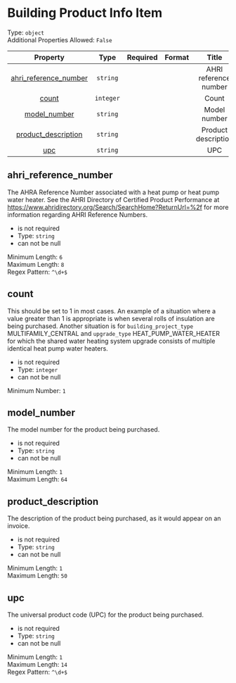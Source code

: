 
Building Product Info Item
==========================
  
Type: `object`  
Additional Properties Allowed: `False`  
  

|Property|Type|Required|Format|Title|
| :---: | :---: | :---: | :---: | :---: |
|[ahri_reference_number](#ahri_reference_number)|`string`|||AHRI reference number|
|[count](#count)|`integer`|||Count|
|[model_number](#model_number)|`string`|||Model number|
|[product_description](#product_description)|`string`|||Product description|
|[upc](#upc)|`string`|||UPC|

## ahri_reference_number
  
The AHRA Reference Number associated with a heat pump or heat pump water heater. See the AHRI Directory of Certified Product Performance at  https://www.ahridirectory.org/Search/SearchHome?ReturnUrl=%2f for more information regarding AHRI Reference Numbers.  
  

- is not required
- Type: `string`
- can not be null
  
Minimum Length: `6`  
Maximum Length: `8`  
Regex Pattern: `^\d+$`
## count
  
This should be set to 1 in most cases. An example of a situation where a value greater than 1 is appropriate is when several rolls of insulation are being purchased. Another situation is for `building_project_type` MULTIFAMILY_CENTRAL and `upgrade_type` HEAT_PUMP_WATER_HEATER for which the shared water heating system upgrade consists of multiple identical heat pump water heaters.  
  

- is not required
- Type: `integer`
- can not be null
  
Minimum Number: `1`
## model_number
  
The model number for the product being purchased.  
  

- is not required
- Type: `string`
- can not be null
  
Minimum Length: `1`  
Maximum Length: `64`
## product_description
  
The description of the product being purchased, as it would appear on an invoice.  
  

- is not required
- Type: `string`
- can not be null
  
Minimum Length: `1`  
Maximum Length: `50`
## upc
  
The universal product code (UPC) for the product being purchased.  
  

- is not required
- Type: `string`
- can not be null
  
Minimum Length: `1`  
Maximum Length: `14`  
Regex Pattern: `^\d+$`